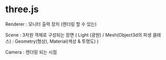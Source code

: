 # three.js

Renderer : 모니터 출력 장치 (렌더링 할 수 있는)

Scene : 3차원 객체로 구성되는 장면 ( Light (광원) / Mesh(Object3d의 파생 클래스) : Geometry(형상), Material(색상 & 투명도) )

Camera : 렌더링 되는 시점

